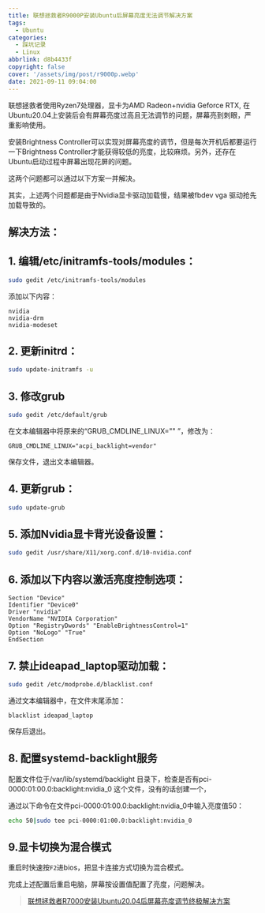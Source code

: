 ```yaml
---
title: 联想拯救者R9000P安装Ubuntu后屏幕亮度无法调节解决方案
tags:
  - Ubuntu
categories:
  - 踩坑记录
  - Linux
abbrlink: d8b4433f
copyright: false
cover: '/assets/img/post/r9000p.webp'
date: 2021-09-11 09:04:00
---
```


联想拯救者使用Ryzen7处理器，显卡为AMD Radeon+nvidia Geforce RTX, 在Ubuntu20.04上安装后会有屏幕亮度过高且无法调节的问题，屏幕亮到刺眼，严重影响使用。

安装Brightness Controller可以实现对屏幕亮度的调节，但是每次开机后都要运行一下Brightness Controller才能获得较低的亮度，比较麻烦。另外，还存在Ubuntu启动过程中屏幕出现花屏的问题。

这两个问题都可以通过以下方案一并解决。

其实，上述两个问题都是由于Nvidia显卡驱动加载慢，结果被fbdev vga 驱动抢先加载导致的。

## **解决方法：**

## **1. 编辑/etc/initramfs-tools/modules：**

```bash
sudo gedit /etc/initramfs-tools/modules
```

添加以下内容：

```text
nvidia
nvidia-drm
nvidia-modeset
```

## **2. 更新initrd：**

```bash
sudo update-initramfs -u
```

## 3. 修改grub

```bash
sudo gedit /etc/default/grub
```

在文本编辑器中将原来的“GRUB_CMDLINE_LINUX="" ”，修改为：

```text
GRUB_CMDLINE_LINUX="acpi_backlight=vendor"
```

保存文件，退出文本编辑器。

## 4. 更新grub：

```bash
sudo update-grub
```

## 5. 添加Nvidia显卡背光设备设置：

```bash
sudo gedit /usr/share/X11/xorg.conf.d/10-nvidia.conf
```

## 6. 添加以下内容以激活亮度控制选项：

```text
Section "Device"
Identifier "Device0"
Driver "nvidia"
VendorName "NVIDIA Corporation"
Option "RegistryDwords" "EnableBrightnessControl=1"
Option "NoLogo" "True"
EndSection
```

## 7. 禁止ideapad_laptop驱动加载：

```bash
sudo gedit /etc/modprobe.d/blacklist.conf
```

通过文本编辑器中，在文件末尾添加：

```text
blacklist ideapad_laptop
```

保存后退出。

## 8. 配置systemd-backlight服务

配置文件位于/var/lib/systemd/backlight 目录下，检查是否有pci-0000:01:00.0:backlight:nvidia_0 这个文件，没有的话创建一个，

通过以下命令在文件pci-0000:01:00.0:backlight:nvidia_0中输入亮度值50：

```bash
echo 50|sudo tee pci-0000:01:00.0:backlight:nvidia_0
```

## 9.显卡切换为混合模式

重启时快速按`F2`进bios，把显卡连接方式切换为混合模式。

完成上述配置后重启电脑，屏幕按设置值配置了亮度，问题解决。

> [联想拯救者R7000安装Ubuntu20.04后屏幕亮度调节终极解决方案](https://zhuanlan.zhihu.com/p/348624522)

